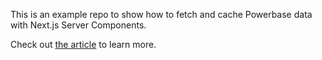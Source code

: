 This is an example repo to show how to fetch and cache Powerbase data with Next.js Server Components.

Check out [the article](https://powerbase.club/blog/fetching-and-caching-powerbase-data-in-next-js-server-components) to learn more.
